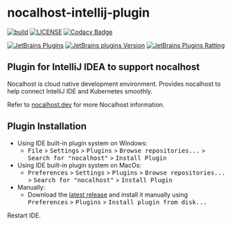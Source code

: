 # nocalhost-intellij-plugin

[![build](https://github.com/nocalhost/nocalhost-intellij-plugin/actions/workflows/build.yml/badge.svg?branch=main)](https://github.com/nocalhost/nocalhost-intellij-plugin/actions/workflows/build.yml)
[![LICENSE](https://img.shields.io/github/license/nocalhost/nocalhost-intellij-plugin)](https://github.com/nocalhost/nocalhost-intellij-plugin/blob/main/LICENSE)
[![Codacy Badge](https://app.codacy.com/project/badge/Grade/9ab91534d4c6456e82c018f5ebaa1864)](https://www.codacy.com/gh/nocalhost/nocalhost-intellij-plugin/dashboard?utm_source=github.com&amp;utm_medium=referral&amp;utm_content=nocalhost/nocalhost-intellij-plugin&amp;utm_campaign=Badge_Grade)

[![JetBrains Plugins](https://img.shields.io/jetbrains/plugin/v/16058)](https://plugins.jetbrains.com/plugin/16058-nocalhost)
[![JetBrains plugins Version](https://img.shields.io/jetbrains/plugin/d/16058)](https://plugins.jetbrains.com/plugin/16058-nocalhost/versions/)
[![JetBrains Plugins Ratting](https://img.shields.io/jetbrains/plugin/r/rating/16058)](https://plugins.jetbrains.com/plugin/16058-nocalhost/reviews)

## Plugin for IntelliJ IDEA to support nocalhost

Nocalhost is cloud native development environment. Provides nocalhost to help connect IntelliJ IDE and Kubernetes smoothly.

Refer to <a href="https://nocalhost.dev/">nocalhost.dev</a> for more Nocalhost information.

## Plugin Installation
- Using IDE built-in plugin system on Windows:
  - <kbd>File</kbd> > <kbd>Settings</kbd> > <kbd>Plugins</kbd> > <kbd>Browse repositories...</kbd> > <kbd>Search for "nocalhost"</kbd> > <kbd>Install Plugin</kbd>
- Using IDE built-in plugin system on MacOs:
  - <kbd>Preferences</kbd> > <kbd>Settings</kbd> > <kbd>Plugins</kbd> > <kbd>Browse repositories...</kbd> > <kbd>Search for "nocalhost"</kbd> > <kbd>Install Plugin</kbd>
- Manually:
  - Download the [latest release](https://github.com/nocalhost/nocalhost-intellij-plugin/releases/latest) and install it manually using <kbd>Preferences</kbd> > <kbd>Plugins</kbd> > <kbd>Install plugin from disk...</kbd>

Restart IDE.

